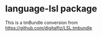 # language-lsl package

This is a tmBundle conversion from https://github.com/digitalfiz/LSL.tmbundle
